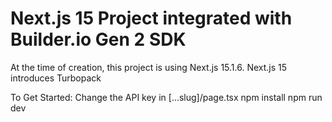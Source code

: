 # Next.js 15 Project integrated with Builder.io Gen 2 SDK

At the time of creation, this project is using Next.js 15.1.6.
Next.js 15 introduces Turbopack


To Get Started:
Change the API key in [...slug]/page.tsx
npm install
npm run dev